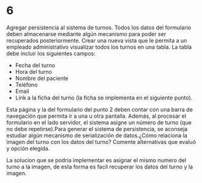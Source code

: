 # 6
Agregar persistencia al sistema de turnos. Todos los datos del formulario deben almacenarse mediante algún mecanismo para poder ser recuperados posteriormente. Crear una nueva vista que le permita a un empleado administrativo visualizar todos los turnos en una tabla. La tabla debe incluir los siguientes campos:

* Fecha del turno
* Hora del turno
* Nombre del paciente
* Teléfono
* Email
* Link a la ficha del turno (la ficha se implementa en el siguiente punto).

Esta página y la del formulario del punto 2 deben contar con una barra de navegación que permita ir a una u otra pantalla. Además, al procesar el formulario en el lado servidor, el sistema asigne un número de turno (que no debe repetirse).Para generar el sistema de persistencia, se aconseja estudiar algún mecanismo de serialización de datos.¿Cómo relaciona la imagen del turno con los datos del turno? Comente alternativas que evaluó y opción elegida.

La solucion que se podria implementar es asignar el mismo numero del turno a la imagen, de esta forma es facil recuperar los datos del turno y la imagen.
